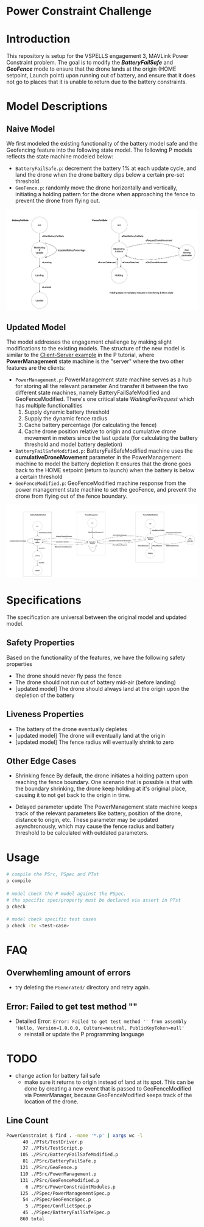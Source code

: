 # **Power Constraint Challenge**
# Introduction
This repository is setup for the VSPELLS engagement 3, MAVLink Power Constraint problem. The goal is to modify the **_BatteryFailSafe_** and **_GeoFence_** mode to ensure that the drone lands at the origin (HOME setpoint, Launch point) upon running out of battery, and ensure that it does not go to places that it is unable to return due to the battery constraints.

# Model Descriptions
## Naive Model
We first modeled the existing functionality of the battery model safe and the Geofencing feature into the following state model. The following P models reflects the state machine modeled below:
- `BatteryFailSafe.p`: decrement the battery 1% at each update cycle, and land the drone when the drone battery dips below a certain pre-set threshold.
- `GeoFence.p`: randomly move the drone horizontally and vertically, initiating a holding pattern for the drone when approaching the fence to prevent the drone from flying out.

![naive-model](naive-model.png)

## Updated Model
The model addresses the engagement challenge by making slight modifications to the existing models. The structure of the new model is similar to the [Client-Server example](https://p-org.github.io/P/tutorial/clientserver/) in the P tutorial, where **PowerManagement** state machine is the "server" where the two other features are the clients:
- `PowerManagement.p`: PowerManagement state machine serves as a hub for storing all the relevant parameter
And transfer it between the two different state machines, namely BatteryFailSafeModified and GeoFenceModified. There's one critical state *WaitingForRequest* which has multiple functionalities
  1. Supply dynamic battery threshold
  2. Supply the dynamic fence radius 
  3. Cache battery percentage (for calculating the fence)
  4. Cache drone position relative to origin and cumulative drone movement in meters since the last update (for calculating the battery threshold and model battery depletion)
- `BatteryFailSafeModified.p`: BatteryFailSafeModified machine uses the **cumulativeDroneMovement** parameter in the PowerManagement machine to model the battery depletion
It ensures that the drone goes back to the HOME setpoint (return to launch) when the battery is below a certain threshold
- `GeoFenceModified.p`: GeoFenceModified machine response from the power management state machine to set the geoFence, and prevent the drone from flying out of the fence boundary.

![updated-model](updated-model.png)

# Specifications
The specification are universal between the original model and updated model.

## Safety Properties
Based on the functionality of the features, we have the following safety properties
- The drone should never fly pass the fence
- The drone should not run out of battery mid-air (before landing)
- [updated model] The drone should always land at the origin upon the depletion of the battery

## Liveness Properties
- The battery of the drone eventually depletes
- [updated model] The drone will eventually land at the origin
- [updated model] The fence radius will eventually shrink to zero

## Other Edge Cases
- Shrinking fence
By default, the drone initiates a holding pattern upon reaching the fence boundary. One scenario that is possible is that with the boundary shrinking, the drone keep holding at it's original place, causing it to not get back to the origin in time.

- Delayed parameter update
The PowerManagement state machine keeps track of the relevant parameters like battery, position of the drone, distance to origin, etc. These parameter may be updated asynchronously, which may cause the fence radius and battery threshold to be calculated with outdated parameters.


# Usage
```bash
# compile the PSrc, PSpec and PTst
p compile 

# model check the P model against the PSpec.
# the specific spec/property must be declared via assert in PTst
p check  

# model check specific test cases
p check -tc <test-case>
```
# FAQ
## Overwhemling amount of errors
- try deleting the `PGenerated/` directory and retry again.


## Error: Failed to get test method ""
- Detailed Error: `Error: Failed to get test method '' from assembly 'Hello, Version=1.0.0.0, Culture=neutral, PublicKeyToken=null'`
    - reinstall or update the P programming language

# TODO
- change action for battery fail safe
  - make sure it returns to origin instead of land at its spot. This can be done by creating a new event that is passed to GeoFenceModified via PowerManager, because GeoFenceModified keeps track of the location of the drone.

## Line Count
```bash
PowerConstraint $ find . -name '*.p' | xargs wc -l                        main*
      40 ./PTst/TestDriver.p
      37 ./PTst/TestScript.p
     105 ./PSrc/BatteryFailSafeModified.p
      81 ./PSrc/BatteryFailSafe.p
     121 ./PSrc/GeoFence.p
     110 ./PSrc/PowerManagement.p
     131 ./PSrc/GeoFenceModified.p
       6 ./PSrc/PowerConstraintModules.p
     125 ./PSpec/PowerManagementSpec.p
      54 ./PSpec/GeoFenceSpec.p
       5 ./PSpec/ConflictSpec.p
      45 ./PSpec/BatteryFailSafeSpec.p
     860 total
```

